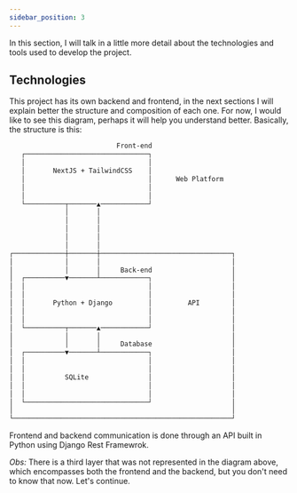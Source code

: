 ```yaml
---
sidebar_position: 3
---
```


In this section, I will talk in a little more detail about the technologies and tools used to develop the project.

## Technologies

This project has its own backend and frontend, in the next sections I will explain better the structure and composition of each one. For now, I would like to see this diagram, perhaps it will help you understand better. Basically, the structure is this:

```sh
                           Front-end
   ┌───────────────────────────────┐
   │                               │
   │       NextJS + TailwindCSS    │
   │                               │      Web Platform
   │                               │
   │                               │
   └──────────┬───────▲────────────┘
              │       │
              │       │
              │       │
              │       │
              │       │
┌─────────────┼───────┼─────────────────────────────────┐
│             │       │                                 │
│             │       │     Back-end                    │
│  ┌──────────▼───────┴────────────┐                    │
│  │                               │                    │
│  │                               │                    │
│  │       Python + Django         │         API        │
│  │                               │                    │
│  │                               │                    │
│  └──────────┬───────▲────────────┘                    │
│             │       │                                 │
│             │       │     Database                    │
│  ┌──────────▼───────┴────────────┐                    │
│  │                               │                    │
│  │                               │                    │
│  │          SQLite               │                    │
│  │                               │                    │
│  │                               │                    │
│  └───────────────────────────────┘                    │
│                                                       │
└───────────────────────────────────────────────────────┘
```

Frontend and backend communication is done through an API built in Python using Django Rest Framewrok.  

*Obs:* There is a third layer that was not represented in the diagram above, which encompasses both the frontend and the backend, but you don't need to know that now. Let's continue.